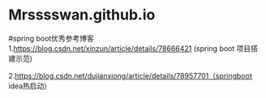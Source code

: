 # Mrsssswan.github.io

#spring boot优秀参考博客
1.https://blog.csdn.net/xinzun/article/details/78666421 (spring boot 项目搭建示范)

2.https://blog.csdn.net/dujianxiong/article/details/78957701（springboot idea热启动）
